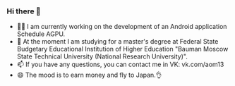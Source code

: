 ### Hi there 👋

- 🧑‍💻 I am currently working on the development of an Android application Schedule AGPU.
- 🌱 At the moment I am studying for a master's degree at Federal State Budgetary Educational Institution of Higher Education "Bauman Moscow State Technical University (National Research University)".
- 📫 If you have any questions, you can contact me in VK: vk.com/aom13
- 😄 The mood is to earn money and fly to Japan.👌


